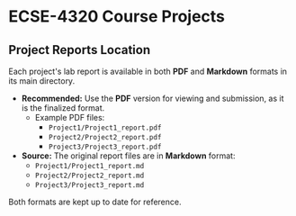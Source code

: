 # ECSE-4320 Course Projects

## Project Reports Location

Each project's lab report is available in both **PDF** and **Markdown** formats in its main directory.

* **Recommended:** Use the **PDF** version for viewing and submission, as it is the finalized format.
    * Example PDF files:
        * `Project1/Project1_report.pdf`
        * `Project2/Project2_report.pdf`
        * `Project3/Project3_report.pdf`
* **Source:** The original report files are in **Markdown** format:
    * `Project1/Project1_report.md`
    * `Project2/Project2_report.md`
    * `Project3/Project3_report.md`

Both formats are kept up to date for reference.
